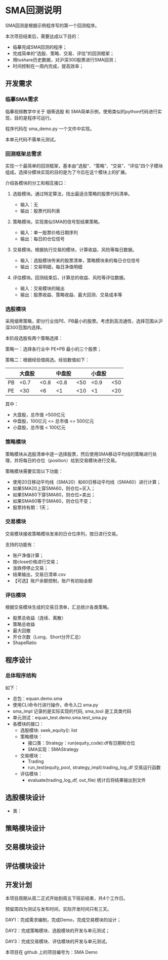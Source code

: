 # SMA回测说明

SMA回测是根据示例程序写的第一个回测程序。

本次项目结束后，需要达成以下目的：

- 临摹完成SMA回测的程序；
- 完成简单的“选股、策略、交易、评估”的回测框架；
- 用tushare历史数据，对沪深300股票进行SMA回测；
- 时间控制在一周内完成，提高效率；



## 开发需求

### 临摹SMA需求

临摹视频教学中关于 烟蒂选股 和 SMA简单示例，使用类似的python代码进行实现，目的是程序可运行。

程序代码在 sma_demo.py 一个文件中实现。

本单元代码不需单元测试。



### 回测框架总需求

实现一个最简单的回测框架，基本由"选股"、“策略”、“交易”、“评估”四个子模块组成。选择分模块实现的目的是为了今后在这个模块上的扩展。

介绍各模块的分工和相互接口：

1. 选股模块。通过特定算法，找出最适合策略的股票代码清单。
   - 输入：无
   - 输出：股票代码列表
2. 策略模块。实现类似SMA的信号型结果策略。
   - 输入：单一股票价格日期序列
   - 输出：每日的仓位信号

3. 交易模块。根据执行交易的模块，计算收益、风险等每日数据。
   - 输入：选股模块传来的股票清单，策略模块来的每日仓位信号
   - 输出：交易明细，每日净值明细
4. 评估模块。回测结束后，计算总的收益、风险等评估数据。
   - 输入：交易模块的输出
   - 输出：股票收益、策略收益、最大回测、交易成本等

### 选股模块

采用烟蒂策略，即分行业找PE、PB最小的股票。考虑到高流通性，选择范围从沪深300范围内选择。

本阶段选股有两个策略选择：

策略一：选择各行业中 PE*PB 最小的三个股票；

策略二：根据经验值挑选。经验数值如下：

|      | 大盘股 |      | 中盘股 |      | 小盘股 |      |
| ---- | ------ | ---- | ------ | ---- | ------ | ---- |
| PB   | <0.7   | <0.8 | <0.8   | <50  | <0.9   | <50  |
| PE   | <30    | <6   | <1     | <10  | <1     | <20  |

其中：

- 大盘股，总市值 >500亿元
- 中盘股，100亿元 <= 总市值 <= 500亿元 
- 小盘股，总市值 < 100亿元



### 策略模块

策略模块从选股清单中逐一选择股票，然后使用SMA移动平均线的策略进行处理，并将每日的仓位（position）给到交易模块进行交易。

策略模块需要实现以下功能：

- 使用20日移动平均线（SMA20）和60日移动平均线（SMA60）进行计算；
- 如果SMA20上穿SMA60，则仓位=买入；
- 如果SMA60下穿SMA60，则仓位=卖出；
- 如果SMA60等于SMA60，则仓位不变；
- 股票持有期：1天； 



### 交易模块

交易模块接收策略模块发来的日仓位序列，按日进行交易。

支持的功能有：

- 账户净值计算；
- 按close价格进行交易；
- 涨跌停停止交易；
- 结果输出，交易日清单.csv
- 【可选】账户余额控制，账户有初始金额



### 评估模块

根据交易模块生成的交易日清单，汇总统计各类策略。

- 股票总收益（连续、离散）
- 策略总收益
- 最大回撤
- 开仓次数（Long、Short分开汇总）
- ShapeRatio



## 程序设计

### 总体程序结构

如下：

- 总包：equan.demo.sma
- 使用CLI命令行进行操作，命令入口 sma.py
- sma_impl 记录的是实际实现的代码, sma_tool 是工具类代码
- 单元测试：equan_test.demo.sma.test_sma.py
- 各模块的接口：
  - 选股模块:   seek_equity(): list
  - 策略模块：
    - 接口类：Strategy：run(equity_code):df有日期和仓位
    - SMA实现：SMAStrategy
  - 交易模块：
    - Trading
    - run_test(equity_pool, strategy_impl):trading_log_df   交易运行函数
  - 评估模块：
    - evaluate(trading_log_df, out_file) 统计后将结果输出到文件



## 选股模块设计

- 类：



## 策略模块设计



## 交易模块设计



## 评估模块设计













## 开发计划

本项目周期从周二正式开始到周五下班前结束，共4个工作日。

预留周四为测试与发布时间，实际开发时间只有三天。

DAY1：完成需求编制，完成Demo，完成交易模块的设计；

DAY2：完成策略模块、选股模块的开发与单元测试；

DAY3：完成交易模块、评估模块的开发与单元测试。

本项目在 github 上的项目编号为：SMA Demo















